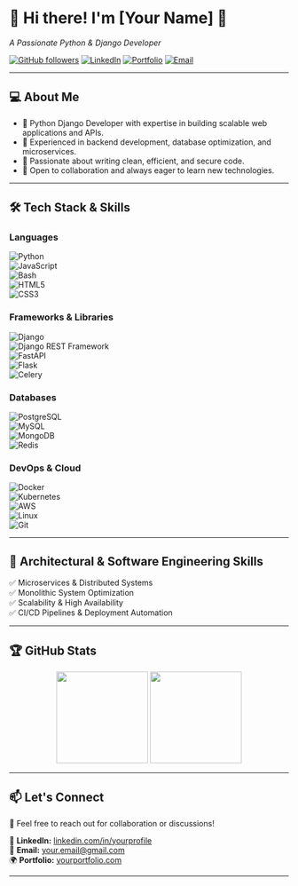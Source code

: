 # 🚀 Hi there! I'm [Your Name] 👋  
_A Passionate Python & Django Developer_

[![GitHub followers](https://img.shields.io/github/followers/yourusername?style=social)](https://github.com/yourusername)
[![LinkedIn](https://img.shields.io/badge/LinkedIn-Connect-blue?logo=linkedin)](https://www.linkedin.com/in/yourprofile/)
[![Portfolio](https://img.shields.io/badge/Portfolio-Visit-blueviolet?logo=firefox)](https://yourportfolio.com/)
[![Email](https://img.shields.io/badge/Email-Contact-red?logo=gmail)](mailto:your.email@gmail.com)

---

## 💻 About Me  
- 🔹 Python Django Developer with expertise in building scalable web applications and APIs.  
- 🔹 Experienced in backend development, database optimization, and microservices.  
- 🔹 Passionate about writing clean, efficient, and secure code.  
- 🔹 Open to collaboration and always eager to learn new technologies.  

---

## 🛠 Tech Stack & Skills  

### **Languages**  
![Python](https://img.shields.io/badge/Python-3776AB?style=for-the-badge&logo=python&logoColor=white)  
![JavaScript](https://img.shields.io/badge/JavaScript-F7DF1E?style=for-the-badge&logo=javascript&logoColor=black)  
![Bash](https://img.shields.io/badge/Shell_Scripting-4EAA25?style=for-the-badge&logo=gnu-bash&logoColor=white)  
![HTML5](https://img.shields.io/badge/HTML5-E34F26?style=for-the-badge&logo=html5&logoColor=white)  
![CSS3](https://img.shields.io/badge/CSS3-1572B6?style=for-the-badge&logo=css3&logoColor=white)  

### **Frameworks & Libraries**  
![Django](https://img.shields.io/badge/Django-092E20?style=for-the-badge&logo=django&logoColor=white)  
![Django REST Framework](https://img.shields.io/badge/DRF-FF1709?style=for-the-badge&logo=django&logoColor=white)  
![FastAPI](https://img.shields.io/badge/FastAPI-009688?style=for-the-badge&logo=fastapi&logoColor=white)  
![Flask](https://img.shields.io/badge/Flask-000000?style=for-the-badge&logo=flask&logoColor=white)  
![Celery](https://img.shields.io/badge/Celery-37814A?style=for-the-badge&logo=celery&logoColor=white)  

### **Databases**  
![PostgreSQL](https://img.shields.io/badge/PostgreSQL-336791?style=for-the-badge&logo=postgresql&logoColor=white)  
![MySQL](https://img.shields.io/badge/MySQL-4479A1?style=for-the-badge&logo=mysql&logoColor=white)  
![MongoDB](https://img.shields.io/badge/MongoDB-4EA94B?style=for-the-badge&logo=mongodb&logoColor=white)  
![Redis](https://img.shields.io/badge/Redis-DC382D?style=for-the-badge&logo=redis&logoColor=white)  

### **DevOps & Cloud**  
![Docker](https://img.shields.io/badge/Docker-2496ED?style=for-the-badge&logo=docker&logoColor=white)  
![Kubernetes](https://img.shields.io/badge/Kubernetes-326CE5?style=for-the-badge&logo=kubernetes&logoColor=white)  
![AWS](https://img.shields.io/badge/AWS-FF9900?style=for-the-badge&logo=amazon-aws&logoColor=white)  
![Linux](https://img.shields.io/badge/Linux-FCC624?style=for-the-badge&logo=linux&logoColor=black)  
![Git](https://img.shields.io/badge/Git-F05032?style=for-the-badge&logo=git&logoColor=white)  

---

## 🎯 Architectural & Software Engineering Skills  
✅ Microservices & Distributed Systems  
✅ Monolithic System Optimization  
✅ Scalability & High Availability  
✅ CI/CD Pipelines & Deployment Automation  

---

## 🏆 GitHub Stats  
<p align="center">
  <img src="https://github-readme-stats.vercel.app/api?username=yourusername&show_icons=true&theme=radical" height="165">
  <img src="https://github-readme-streak-stats.herokuapp.com/?user=yourusername&theme=radical" height="165">
</p>

---

## 📫 Let's Connect  
💬 Feel free to reach out for collaboration or discussions!  

🔗 **LinkedIn:** [linkedin.com/in/yourprofile](https://www.linkedin.com/in/yourprofile/)  
📧 **Email:** [your.email@gmail.com](mailto:your.email@gmail.com)  
🌍 **Portfolio:** [yourportfolio.com](https://yourportfolio.com/)  

---

